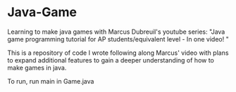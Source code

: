 # Java-Game
Learning to make java games with Marcus Dubreuil's youtube series:
"Java game programming tutorial for AP students/equivalent level - In one video! "

This is a repository of code I wrote following along Marcus' video with plans to expand additional features to gain a deeper
understanding of how to make games in java. 

To run, run main in Game.java
